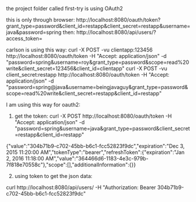 the project folder called first-try is using OAuth2


this is only through browser:
http://localhost:8080/oauth/token?grant_type=password&client_id=restapp&client_secret=restapp&username=java&password=spring
then:
http://localhost:8080/api/users/?access_token=<returned token>

<quote>
carlson is using this way:
curl -X POST -vu clientapp:123456 http://localhost:8080/oauth/token -H "Accept: application/json" -d "password=spring&username=roy&grant_type=password&scope=read%20write&client_secret=123456&client_id=clientapp"
curl -X POST -vu client_secret:restapp http://localhost:8080/oauth/token -H "Accept: application/json" -d "password=spring@java&username=beingjavaguy&grant_type=password&scope=read%20write&client_secret=restapp&client_id=restapp"
</quote>


I am using this way for oauth2:
1) get the token:
curl -X POST  http://localhost:8080/oauth/token -H "Accept: application/json" -d "password=spring&username=java&grant_type=password&client_secret=restapp&client_id=restapp"

{"value":"304b71b9-c702-45bb-b6c1-fcc52823f9dc","expiration":"Dec 3, 2015 11:20:00 AM","tokenType":"bearer","refreshToken":{"expiration":"Jan 2, 2016 11:18:00 AM","value":"364466d6-1183-4e3c-979b-7f818e70558c"},"scope":[],"additionalInformation":{}}

2) using token to get the json data:

curl http://localhost:8080/api/users/ -H "Authorization: Bearer 304b71b9-c702-45bb-b6c1-fcc52823f9dc"

